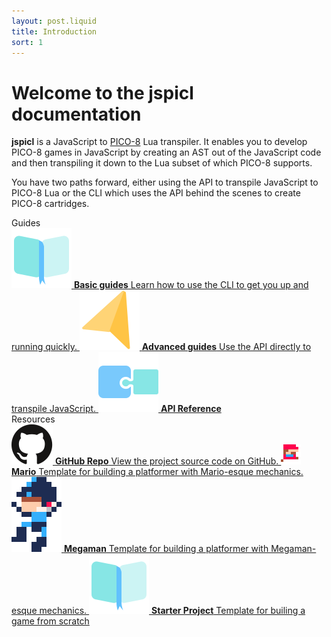 ```yaml
---
layout: post.liquid
title: Introduction
sort: 1
---
```


# Welcome to the jspicl documentation

**jspicl** is a JavaScript to <a href="https://www.lexaloffle.com/pico-8.php" target="_blank" rel="noopener">PICO-8</a> Lua transpiler.
It enables you to develop PICO-8 games in JavaScript by creating an AST out of the JavaScript code and then transpiling it down to the Lua subset of which PICO-8 supports.

You have two paths forward, either using the API to transpile JavaScript to PICO-8 Lua or the CLI which uses the API behind the scenes to create PICO-8 cartridges.

<div class="subheading">Guides</div>
<div class="link-list">
  <a class="link-item" href="/basic-guides/getting-started">
    <img src="/assets/images/repo.svg" alt="Basic guides" />
    <span>
      <strong>Basic guides</strong>
      Learn how to use the CLI to get you up and running quickly.
    </span>
  </a>
  <a class="link-item" href="/advanced-guides/customized-transpilation">
    <img src="/assets/images/direction.svg" alt="In-depth guides" />
    <span>
      <strong>Advanced guides</strong>
      Use the API directly to transpile JavaScript.
    </span>
  </a>
  <a
    class="link-item"
    href="/reference/api"
  >
    <img src="/assets/images/plugin.svg" alt="API reference" />
    <span>
      <strong>API Reference</strong>
    </span>
  </a>
</div>
<div class="subheading">Resources</div>
<div class="link-list">
  <a
    class="link-item"
    href="https://github.com/jspicl/jspicl"
    target="_blank"
    rel="noopener noreferrer"
  >
    <img src="/assets/images/github.svg" alt="Repository" />
    <span>
      <strong>GitHub Repo</strong>
      View the project source code on GitHub.
    </span>
  </a>
  <a
    class="link-item"
    href="https://github.com/jspicl/jspicl-mario-sample"
    target="_blank"
    rel="noopener noreferrer"
  >
    <img src="/assets/images/mario.png" alt="Sample game" />
    <span>
      <strong>Mario</strong>
      Template for building a platformer with Mario-esque mechanics.
    </span>
  </a>
  <a
    class="link-item"
    href="https://github.com/jspicl/jspicl-megaman-sample"
    target="_blank"
    rel="noopener noreferrer"
  >
    <img src="/assets/images/megaman.svg" alt="Sample game" />
    <span>
      <strong>Megaman</strong>
      Template for building a platformer with Megaman-esque mechanics.
    </span>
  </a>
  <a
    class="link-item"
    href="https://github.com/jspicl/jspicl-starter"
    target="_blank"
  >
    <img src="/assets/images/repo.svg" alt="Starter Project" />
    <span>
      <strong>Starter Project</strong>
      Template for builing a game from scratch
    </span>
  </a>
</div>
